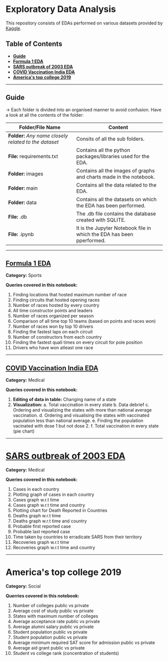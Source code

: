 # Exploratory Data Analysis

This repository consists of EDAs performed on various datasets provided by [Kaggle](https://www.kaggle.com).

## Table of Contents

- [**Guide**](#Guide)
- [**Formula 1 EDA**](#formula-1-eda)
- [**SARS outbreak of 2003 EDA**](#sars-outbreak-of-2003-eda)
- [**COVID Vaccination India EDA**](#covid-vaccination-india-eda)
- [**America's top college 2019**](#america's-top-college-2019)
___

## Guide

-> Each folder is divided into an organised manner to avoid confusion. Have a look at all the contents of the folder:

| Folder/File Name | Content |
| --- | --- |
| **Folder:** *Any name closely related to the dataset* | Consits of all the sub folders.|
| **File:** requirements.txt | Contains all the python packages/libraries used for the EDA.|
| **Folder:** images | Contains all the images of graphs and charts made in the notebook.|
| **Folder:** main | Contains all the data related to the EDA.|
| **Folder:** data | Contains all the datasets on which the EDA has been performed.|
| **File:** .db | The .db file contains the database created with SQLITE.|
| **File:** .ipynb | It is the Jupyter Notebook file in which the EDA has been pperformed.|

___


## [Formula 1 EDA](https://github.com/Raveesh1505/EDA/tree/main/Formula%201)

**Category:** Sports

**Queries covered in this notebook:**

1. Finding locations that hosted maximum number of race
2. Finding circuits that hosted opening races
3. Number of races hosted by every country
4. All time constructor points and leaders
5. Number of races organized per season
6. Comparison of all time top 10 teams (based on points and races won)
7. Number of races won by top 10 drivers
8. Finding the fastest laps on each circuit
9. Number of constructors from each country
10. Finding the fastest quali times on every circuit for pole position
11. Drivers who have won atleast one race

___

## [COVID Vaccination India EDA](https://github.com/Raveesh1505/EDA/tree/main/COVID-Vaccination-India)

**Category:** Medical

**Queries covered in this notebook:**

1. **Editing of data in table:** Changing name of a state
2. **Visualization:**
    a. Total vaccination in every state
    b. Data debrief
    c. Ordering and visualizing the states with more than national average vaccination.
    d. Ordering and visualising the states with vaccinated population less than national average.
    e. Finding the population vacinated with dose 1 but not dose 2.
    f. Total vaccination in every state (pie chart)

___

# [SARS outbreak of 2003 EDA](https://github.com/Raveesh1505/EDA/tree/main/SARS%202003)


**Category:** Medical

**Queries covered in this notebook:**

1. Cases in each country
2. Plotting graph of cases in each country
3. Cases graph w.r.t time
4. Cases graph w.r.t time and country
5. Plotting chart for Death Reported in Countries
6. Deaths graph w.r.t time
7. Deaths graph w.r.t time and country
8. Probable first reported case
9. Probable last reported case
10. Time taken by countries to erradicate SARS from their territory
11. Recoveries graph w.r.t time
12. Recoveries graph w.r.t time and country

___

# America's top college 2019

**Category:** Social

**Querries covered in this notebook:**

1. Number of colleges public vs private
2. Average cost of study public vs private
3. States with maximum number of colleges
4. Average acceptance rate public vs private
5. Average alumni salary public vs private
6. Student population public vs private
7. Student population public vs private
8. Average minimum required SAT score for admission public vs private
9. Average aid grant public vs private
10. Student vs college rank (concentration of students)